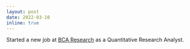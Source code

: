```yaml
---
layout: post
date: 2022-03-10 
inline: true
---
```


Started a new job at [BCA Research](https://www.bcaresearch.com/) as a Quantitative Research Analyst. 
